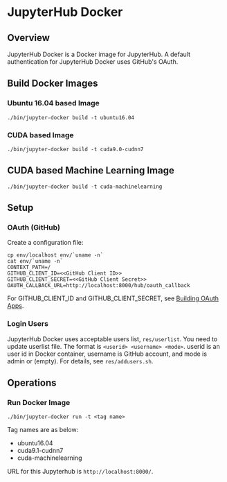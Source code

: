 # JupyterHub Docker

## Overview

JupyterHub Docker is a Docker image for JupyterHub.
A default authentication for JupyterHub Docker uses GitHub's OAuth.

## Build Docker Images

### Ubuntu 16.04 based Image

```
./bin/jupyter-docker build -t ubuntu16.04
```

### CUDA based Image

```
./bin/jupyter-docker build -t cuda9.0-cudnn7
```

## CUDA based Machine Learning Image

```
./bin/jupyter-docker build -t cuda-machinelearning
```

## Setup

### OAuth (GitHub)

Create a configuration file:

```
cp env/localhost env/`uname -n`
cat env/`uname -n`
CONTEXT_PATH=/
GITHUB_CLIENT_ID=<<GitHub Client ID>>
GITHUB_CLIENT_SECRET=<<GitHub Client Secret>>
OAUTH_CALLBACK_URL=http://localhost:8000/hub/oauth_callback
```

For GITHUB\_CLIENT\_ID and GITHUB\_CLIENT\_SECRET, see [Building OAuth Apps](https://developer.github.com/apps/building-oauth-apps/).

### Login Users

JupyterHub Docker uses acceptable users list, `res/userlist`.
You need to update userlist file.
The format is `<userid> <username> <mode>`.
userid is an user id in Docker container, username is GitHub account, and mode is admin or (empty).
For details, see `res/addusers.sh`.

## Operations

### Run Docker Image

```
./bin/jupyter-docker run -t <tag name>
```

Tag names are as below:

- ubuntu16.04
- cuda9.1-cudnn7
- cuda-machinelearning

URL for this Jupyterhub is `http://localhost:8000/`.

